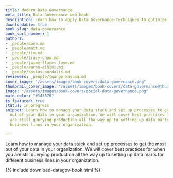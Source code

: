 ```yaml
---
title: Modern Data Governance
meta_title: Data Governance web book
description: Learn how to apply Data Governance techniques to optimize your data stack
downloadable: true
book_slug: data-governance
book_sort_number: 1
authors:
- _people/dave.md
- _people/matt.md
- _people/tim.md
- _people/tracy-chow.md
- _people/jaime-flores-lovo.md
- _people/aaron-aihini.md
- _people/kostas-pardalis.md
reviewers: _people/twange-kasoma.md
cover_image: "/assets/images/book-covers/data-governance.png"
thumbnail_cover_image: "/assets/images/book-covers/data-governance@thumbnail.png"
image: "/assets/images/book-covers/social-data-governance.png"
main_color: "#143676"
is_featured: true
status: in_progress
snippet: Learn how to manage your data stack and set up processes to get the most
  out of your data in your organization. We will cover best practices for when you
  are still querying production all the way up to setting up data marts for different
  business lines in your organization.

---
```

Learn how to manage your data stack and set up processes to get the most out of your data in your organization. We will cover best practices for when you are still querying production all the way up to setting up data marts for different business lines in your organization.

{% include download-datagov-book.html %}
